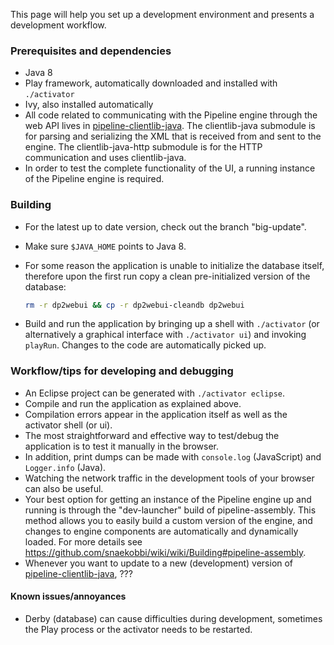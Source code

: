 This page will help you set up a development environment and presents a development workflow.

### Prerequisites and dependencies

- Java 8
- Play framework, automatically downloaded and installed with `./activator`
- Ivy, also installed automatically
- All code related to communicating with the Pipeline engine through the web API lives in [pipeline-clientlib-java][]. The clientlib-java submodule is for parsing and serializing the XML that is received from and sent to the engine. The clientlib-java-http submodule is for the HTTP communication and uses clientlib-java.
- In order to test the complete functionality of the UI, a running instance of the Pipeline engine is required.

### Building

- For the latest up to date version, check out the branch "big-update".
- Make sure `$JAVA_HOME` points to Java 8.
- For some reason the application is unable to initialize the database itself, therefore upon the first run copy a clean pre-initialized version of the database:

  ```sh
  rm -r dp2webui && cp -r dp2webui-cleandb dp2webui
  ```
- Build and run the application by bringing up a shell with `./activator` (or alternatively a graphical interface with `./activator ui`) and invoking `playRun`. Changes to the code are automatically picked up.

### Workflow/tips for developing and debugging

- An Eclipse project can be generated with `./activator eclipse`.
- Compile and run the application as explained above.
- Compilation errors appear in the application itself as well as the activator shell (or ui).
- The most straightforward and effective way to test/debug the application is to test it manually in the browser.
- In addition, print dumps can be made with `console.log` (JavaScript) and `Logger.info` (Java).
- Watching the network traffic in the development tools of your browser can also be useful.
- Your best option for getting an instance of the Pipeline engine up and running is through the "dev-launcher" build of pipeline-assembly. This method allows you to easily build a custom version of the engine, and changes to engine components are automatically and dynamically loaded. For more details see https://github.com/snaekobbi/wiki/wiki/Building#pipeline-assembly.
- Whenever you want to update to a new (development) version of [pipeline-clientlib-java][], ???

#### Known issues/annoyances
- Derby (database) can cause difficulties during development, sometimes the Play process or the activator needs to be restarted.


[pipeline-clientlib-java]: https://github.com/daisy/pipeline-clientlib-java
